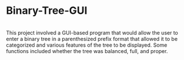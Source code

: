 # Binary-Tree-GUI
<br>
This project involved a GUI-based program that would allow the user to enter a binary tree in a parenthesized prefix format that allowed it to be categorized and various features of the tree to be displayed. Some functions included whether the tree was balanced, full, and proper.

